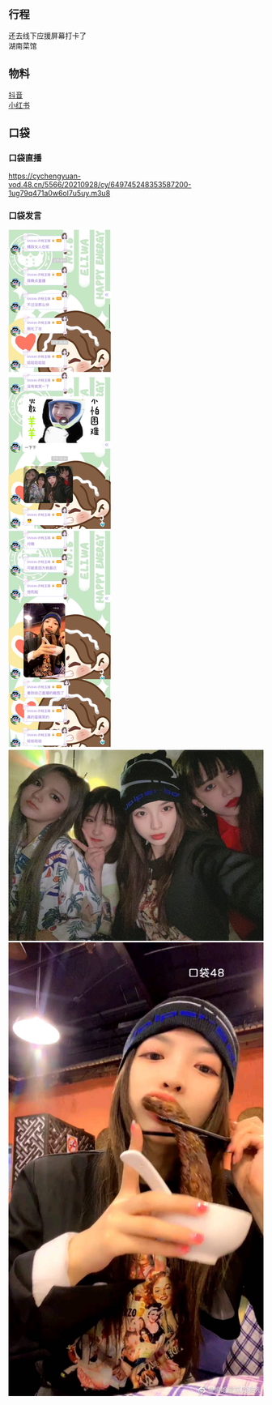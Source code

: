 ## 行程
还去线下应援屏幕打卡了<br>
湖南菜馆<br>

## 物料
[抖音](https://www.douyin.com/video/7012985726820191520)<br>
[小红书](http://www.xiaohongshu.com/discovery/item/6152b391000000000102da14)
## 口袋
### 口袋直播
https://cychengyuan-vod.48.cn/5566/20210928/cy/649745248353587200-1ug79q471a0w6ol7u5uy.m3u8

### 口袋发言
![口袋发言](./pocket48/imgs/messages1.jpeg)<br>
![口袋发言](./pocket48/imgs/P1.jpeg)<br>
![口袋发言](./pocket48/imgs/P2.jpeg)<br>